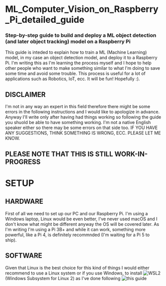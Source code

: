 # ML_Computer_Vision_on_Raspberry_Pi_detailed_guide
### Step-by-step guide to build and deploy a ML object detection (and later object tracking) model on a Raspberry Pi

This guide is inteded to explain how to train a ML (Machine Learning) model, in my case an object detection model, and deploy it to a Raspberry Pi.
I'm writing this as I'm learning the process myself and I hope to help other people who want to make something similar to what I'm doing to save some time and avoid some trouble.
This process is useful for a lot of applications such as Robotics, IoT, ecc.
It will be fun! Hopefully :).

## DISCLAIMER
I'm not in any way an expert in this field therefore there might be some errors in the following instructions and I would like to apologize in advance. Anyway I'll write only after having had things working so following the guide you shuold be able to have something working. I'm not a native English speaker either so there may be some errors on that side too.
IF YOU HAVE ANY SUGGESTIONS, THINK SOMETHING IS WRONG, ECC. PLEASE LET ME KNOW.

## PLEASE NOTE THAT THIS IS STILL WORK-IN-PROGRESS

# SETUP
## HARDWARE
First of all we need to set up our PC and our Raspberry Pi. I'm using a Windows laptop, Linux would be even better, I've never used macOS and I don't know what might be different anyway the OS will be covered later. As I'm writing I'm using a Pi 3B+ and while it can work, something more powerful, like a Pi 4, is definitely recommnded (I'm waiting for a Pi 5 to ship).

## SOFTWARE
Given that Linux is the best choice for this kind of things I would either recommend to use a Linux system or if you use Windows, to install ![WSL2](https://en.wikipedia.org/wiki/Windows_Subsystem_for_Linux) (Windows Subsystem for Linux 2) as I've done following ![this guide](https://learn.microsoft.com/en-us/windows/wsl/install)


